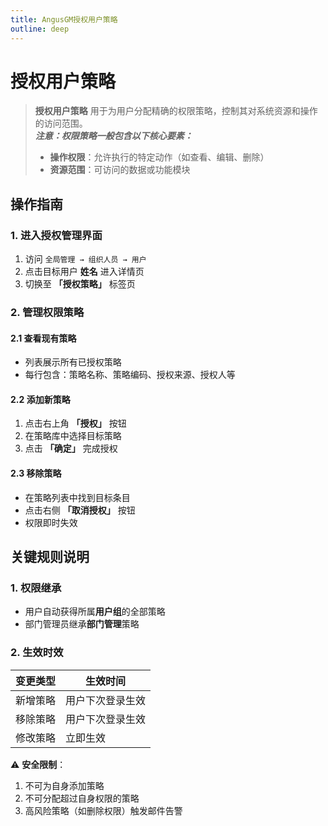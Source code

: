 ```yaml
---
title: AngusGM授权用户策略
outline: deep
---
```


# 授权用户策略

> **授权用户策略** 用于为用户分配精确的权限策略，控制其对系统资源和操作的访问范围。  
> ***注意：权限策略一般包含以下核心要素：***
> - **操作权限**：允许执行的特定动作（如查看、编辑、删除）
> - **资源范围**：可访问的数据或功能模块

## 操作指南

### 1. 进入授权管理界面
1. 访问 `全局管理 → 组织人员 → 用户`
2. 点击目标用户 **姓名** 进入详情页
3. 切换至 **「授权策略」** 标签页

### 2. 管理权限策略
#### 2.1 查看现有策略
- 列表展示所有已授权策略
- 每行包含：策略名称、策略编码、授权来源、授权人等

#### 2.2 添加新策略
1. 点击右上角 **「授权」** 按钮
2. 在策略库中选择目标策略
3. 点击 **「确定」** 完成授权

#### 2.3 移除策略
- 在策略列表中找到目标条目
- 点击右侧 **「取消授权」** 按钮
- 权限即时失效

## 关键规则说明

### 1. 权限继承
- 用户自动获得所属**用户组**的全部策略
- 部门管理员继承**部门管理**策略

### 2. 生效时效
| 变更类型   | 生效时间               |  
|------------|------------------------|  
| 新增策略   | 用户下次登录生效       |  
| 移除策略   | 用户下次登录生效    |  
| 修改策略       | 立即生效     |  

⚠️ **安全限制**：
1. 不可为自身添加策略
2. 不可分配超过自身权限的策略
3. 高风险策略（如删除权限）触发邮件告警
